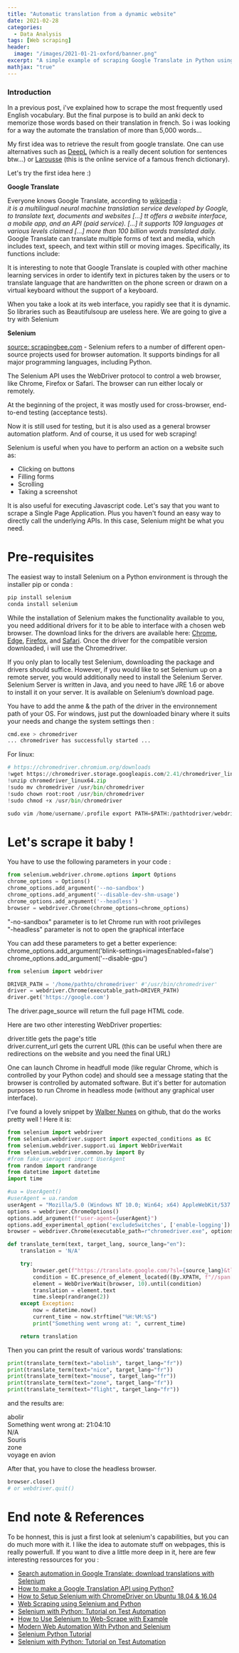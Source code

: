 ```yaml
---
title: "Automatic translation from a dynamic website"
date: 2021-02-28
categories:
  - Data Analysis
tags: [Web scraping]
header:
  image: "/images/2021-01-21-oxford/banner.png"
excerpt: "A simple example of scraping Google Translate in Python using the Selenium project"
mathjax: "true"
---
```


### Introduction

In a previous post, i've explained how to scrape the most frequently used English vocabulary. But the final purpose is to build an anki deck to memorize those words based on their translation in french. So i was looking for a way the automate the translation of more than 5,000 words...

My first idea was to retrieve the result from google translate. One can use alternatives such as [DeepL](https://www.deepl.com/en/translator) (which is a really decent solution for sentences btw...) or [Larousse](https://www.larousse.fr/dictionnaires/francais-anglais) (this is the online service of a famous french dictionary).

Let's try the first idea here :)

__Google Translate__

Everyone knows Google Translate, according to [wikipedia](https://en.wikipedia.org/wiki/Google_Translate) :   
*it is a multilingual neural machine translation service developed by Google, to translate text, documents and websites [...] tt offers a website interface, a mobile app, and an API (paid service). [...] it supports 109 languages at various levels claimed [...] more than 100 billion words translated daily.*
Google Translate can translate multiple forms of text and media, which includes text, speech, and text within still or moving images. Specifically, its functions include:

It is interesting to note that Google Translate is coupled with other machine learning services in order to identify text in pictures taken by the users or to translate language that are handwritten on the phone screen or drawn on a virtual keyboard without the support of a keyboard.

When you take a look at its web interface, you rapidly see that it is dynamic. So libraries such as Beautifulsoup are useless here. We are going to give a try with Selenium

__Selenium__

[source: scrapingbee.com](https://www.scrapingbee.com/blog/selenium-python/) - Selenium refers to a number of different open-source projects used for browser automation. It supports bindings for all major programming languages, including Python.

The Selenium API uses the WebDriver protocol to control a web browser, like Chrome, Firefox or Safari. The browser can run either localy or remotely.

At the beginning of the project, it was mostly used for cross-browser, end-to-end testing (acceptance tests).

Now it is still used for testing, but it is also used as a general browser automation platform. And of course, it us used for web scraping!

Selenium is useful when you have to perform an action on a website such as:
- Clicking on buttons
- Filling forms
- Scrolling
- Taking a screenshot

It is also useful for executing Javascript code. Let's say that you want to scrape a Single Page Application. Plus you haven't found an easy way to directly call the underlying APIs. In this case, Selenium might be what you need.

# Pre-requisites

The easiest way to install Selenium on a Python environment is through the installer pip or conda :


```python
pip install selenium
conda install selenium
```

While the installation of Selenium makes the functionality available to you, you need additional drivers for it to be able to interface with a chosen web browser. The download links for the drivers are available here: [Chrome](https://sites.google.com/a/chromium.org/chromedriver/downloads), [Edge](https://developer.microsoft.com/en-us/microsoft-edge/tools/webdriver/), [Firefox](https://github.com/mozilla/geckodriver/releases), and [Safari](https://webkit.org/blog/6900/webdriver-support-in-safari-10/). Once the driver for the compatible version downloaded, i will use the Chromedriver. 



If you only plan to locally test Selenium, downloading the package and drivers should suffice. However, if you would like to set Selenium up on a remote server, you would additionally need to install the Selenium Server. Selenium Server is written in Java, and you need to have JRE 1.6 or above to install it on your server. It is available on Selenium’s download page.

You have to add the anme & the path of the driver in the environnement path of your OS. For windows, just put the downloaded binary where it suits your needs and change the system settings then :


```python
cmd.exe > chromedriver 
... chromedriver has successfully started ...
```

For linux: 


```python
# https://chromedriver.chromium.org/downloads
!wget https://chromedriver.storage.googleapis.com/2.41/chromedriver_linux64.zip
!unzip chromedriver_linux64.zip
!sudo mv chromedriver /usr/bin/chromedriver
!sudo chown root:root /usr/bin/chromedriver
!sudo chmod +x /usr/bin/chromedriver

sudo vim /home/username/.profile export PATH=$PATH:/pathtodriver/webdriver
```

# Let's scrape it baby !

You have to use the following parameters in your code :


```python
from selenium.webdriver.chrome.options import Options
chrome_options = Options()
chrome_options.add_argument('--no-sandbox')
chrome_options.add_argument('--disable-dev-shm-usage')
chrome_options.add_argument('--headless')
browser = webdriver.Chrome(chrome_options=chrome_options)
```

"-no-sandbox" parameter is to let Chrome run with root privileges  
"-headless" parameter is not to open the graphical interface  

You can add these parameters to get a better experience:  
chrome_options.add_argument('blink-settings=imagesEnabled=false')  
chrome_options.add_argument('--disable-gpu')  


```python
from selenium import webdriver

DRIVER_PATH = '/home/pathto/chromedriver' #'/usr/bin/chromedriver'
driver = webdriver.Chrome(executable_path=DRIVER_PATH)
driver.get('https://google.com')
```

The driver.page_source will return the full page HTML code.

Here are two other interesting WebDriver properties:

driver.title gets the page's title   
driver.current_url gets the current URL (this can be useful when there are redirections on the website and you need the final URL)

One can launch Chrome in headfull mode (like regular Chrome, which is controlled by your Python code) and should see a message stating that the browser is controlled by automated software.
But it's better for automation purposes to run Chrome in headless mode (without any graphical user interface).

I've found a lovely snippet by [Walber Nunes](https://github.com/walber/google-selenium-translator/blob/main/translator.py) on github, that do the works pretty well ! Here it is:


```python
from selenium import webdriver
from selenium.webdriver.support import expected_conditions as EC
from selenium.webdriver.support.ui import WebDriverWait
from selenium.webdriver.common.by import By
#from fake_useragent import UserAgent
from random import randrange
from datetime import datetime
import time

#ua = UserAgent()
#userAgent = ua.random
userAgent = "Mozilla/5.0 (Windows NT 10.0; Win64; x64) AppleWebKit/537.36 (KHTML, like Gecko)s Chrome/92.0.4515.131 Safari/537.36"
options = webdriver.ChromeOptions()
options.add_argument(f"user-agent={userAgent}")
options.add_experimental_option('excludeSwitches', ['enable-logging'])
browser = webdriver.Chrome(executable_path=r"chromedriver.exe", options=options)

def translate_term(text, target_lang, source_lang="en"):
    translation = 'N/A'

    try:
        browser.get(f"https://translate.google.com/?sl={source_lang}&tl={target_lang}&text={text}&op=translate")
        condition = EC.presence_of_element_located((By.XPATH, f"//span[@data-language-for-alternatives='{target_lang}']/span[1]"))
        element = WebDriverWait(browser, 10).until(condition)
        translation = element.text
        time.sleep(randrange(2))
    except Exception:
        now = datetime.now()
        current_time = now.strftime("%H:%M:%S")
        print("Something went wrong at: ", current_time)        

    return translation
```

Then you can print the result of various words' translations:


```python
print(translate_term(text="abolish", target_lang="fr"))
print(translate_term(text="nice", target_lang="fr"))
print(translate_term(text="mouse", target_lang="fr"))
print(translate_term(text="zone", target_lang="fr"))
print(translate_term(text="flight", target_lang="fr"))
```

and the results are:

abolir  
Something went wrong at:  21:04:10  
N/A  
Souris  
zone  
voyage en avion  

After that, you have to close the headless browser.


```python
browser.close()
# or webdriver.quit()
```

# End note & References

To be honnest, this is just a first look at selenium's capabilities, but you can do much more with it. I like the idea to automate stuff on webpages, this is really powerfull. If you want to dive a little more deep in it, here are few interesting ressources for you : 

- [Search automation in Google Translate: download translations with Selenium](https://medium.com/analytics-vidhya/search-automation-in-google-translate-download-translations-with-selenium-3a8c8e136b0e)
- [How to make a Google Translation API using Python?](https://www.geeksforgeeks.org/how-to-make-a-google-translation-api-using-python/)
- [How to Setup Selenium with ChromeDriver on Ubuntu 18.04 & 16.04](https://tecadmin.net/setup-selenium-chromedriver-on-ubuntu/)
- [Web Scraping using Selenium and Python](https://www.scrapingbee.com/blog/selenium-python/)
- [Selenium with Python: Tutorial on Test Automation](https://www.browserstack.com/guide/python-selenium-to-run-web-automation-test)
- [How to Use Selenium to Web-Scrape with Example](https://towardsdatascience.com/how-to-use-selenium-to-web-scrape-with-example-80f9b23a843a)
- [Modern Web Automation With Python and Selenium](https://realpython.com/modern-web-automation-with-python-and-selenium/)
- [Selenium Python Tutorial](https://www.geeksforgeeks.org/selenium-python-tutorial/)
- [Selenium with Python: Tutorial on Test Automation](https://www.browserstack.com/guide/python-selenium-to-run-web-automation-test)
